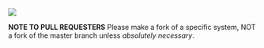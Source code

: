 <img src="Vexal/vexal.png" />

**NOTE TO PULL REQUESTERS** 
Please make a fork of a specific system, NOT a fork of the master branch unless *absolutely necessary*.
